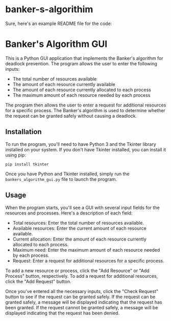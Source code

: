 # banker-s-algorithim
Sure, here's an example README file for the code:

# Banker's Algorithm GUI

This is a Python GUI application that implements the Banker's algorithm for deadlock prevention. The program allows the user to enter the following inputs:

- The total number of resources available
- The amount of each resource currently available
- The amount of each resource currently allocated to each process
- The maximum amount of each resource needed by each process

The program then allows the user to enter a request for additional resources for a specific process. The Banker's algorithm is used to determine whether the request can be granted safely without causing a deadlock.

## Installation

To run the program, you'll need to have Python 3 and the Tkinter library installed on your system. If you don't have Tkinter installed, you can install it using pip:

```
pip install tkinter
```

Once you have Python and Tkinter installed, simply run the `bankers_algorithm_gui.py` file to launch the program.

## Usage

When the program starts, you'll see a GUI with several input fields for the resources and processes. Here's a description of each field:

- Total resources: Enter the total number of resources available.
- Available resources: Enter the current amount of each resource available.
- Current allocation: Enter the amount of each resource currently allocated to each process.
- Maximum need: Enter the maximum amount of each resource needed by each process.
- Request: Enter a request for additional resources for a specific process.

To add a new resource or process, click the "Add Resource" or "Add Process" button, respectively. To add a request for additional resources, click the "Add Request" button.

Once you've entered all the necessary inputs, click the "Check Request" button to see if the request can be granted safely. If the request can be granted safely, a message will be displayed indicating that the request has been granted. If the request cannot be granted safely, a message will be displayed indicating that the request has been denied.
